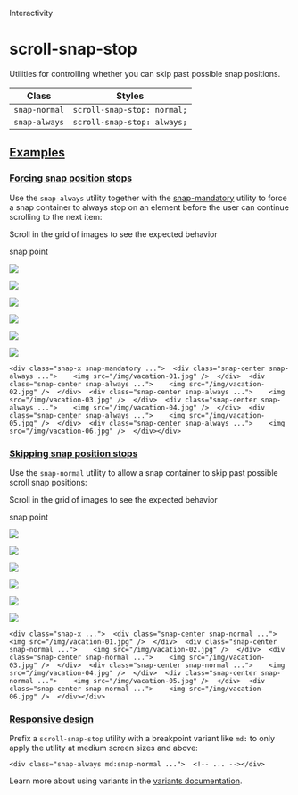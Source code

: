 Interactivity

# scroll-snap-stop

Utilities for controlling whether you can skip past possible snap positions.

| Class         | Styles                      |
| ------------- | --------------------------- |
| `snap-normal` | `scroll-snap-stop: normal;` |
| `snap-always` | `scroll-snap-stop: always;` |

## [Examples](#examples)

### [Forcing snap position stops](#forcing-snap-position-stops)

Use the `snap-always` utility together with the [snap-mandatory](/docs/scroll-snap-type#mandatory-scroll-snapping) utility to force a snap container to always stop on an element before the user can continue scrolling to the next item:

Scroll in the grid of images to see the expected behavior

snap point

![](https://images.unsplash.com/photo-1604999565976-8913ad2ddb7c?ixlib=rb-1.2.1\&ixid=MnwxMjA3fDB8MHxwaG90by1wYWdlfHx8fGVufDB8fHx8\&auto=format\&fit=crop\&w=320\&h=160\&q=80)

![](https://images.unsplash.com/photo-1540206351-d6465b3ac5c1?ixlib=rb-1.2.1\&ixid=MnwxMjA3fDB8MHxwaG90by1wYWdlfHx8fGVufDB8fHx8\&auto=format\&fit=crop\&w=320\&h=160\&q=80)

![](https://images.unsplash.com/photo-1622890806166-111d7f6c7c97?ixlib=rb-1.2.1\&ixid=MnwxMjA3fDB8MHxwaG90by1wYWdlfHx8fGVufDB8fHx8\&auto=format\&fit=crop\&w=320\&h=160\&q=80)

![](https://images.unsplash.com/photo-1590523277543-a94d2e4eb00b?ixlib=rb-1.2.1\&ixid=MnwxMjA3fDB8MHxwaG90by1wYWdlfHx8fGVufDB8fHx8\&auto=format\&fit=crop\&w=320\&h=160\&q=80)

![](https://images.unsplash.com/photo-1575424909138-46b05e5919ec?ixlib=rb-1.2.1\&ixid=MnwxMjA3fDB8MHxwaG90by1wYWdlfHx8fGVufDB8fHx8\&auto=format\&fit=crop\&w=320\&h=160\&q=80)

![](https://images.unsplash.com/photo-1559333086-b0a56225a93c?ixlib=rb-1.2.1\&ixid=MnwxMjA3fDB8MHxwaG90by1wYWdlfHx8fGVufDB8fHx8\&auto=format\&fit=crop\&w=320\&h=160\&q=80)

```
<div class="snap-x snap-mandatory ...">  <div class="snap-center snap-always ...">    <img src="/img/vacation-01.jpg" />  </div>  <div class="snap-center snap-always ...">    <img src="/img/vacation-02.jpg" />  </div>  <div class="snap-center snap-always ...">    <img src="/img/vacation-03.jpg" />  </div>  <div class="snap-center snap-always ...">    <img src="/img/vacation-04.jpg" />  </div>  <div class="snap-center snap-always ...">    <img src="/img/vacation-05.jpg" />  </div>  <div class="snap-center snap-always ...">    <img src="/img/vacation-06.jpg" />  </div></div>
```

### [Skipping snap position stops](#skipping-snap-position-stops)

Use the `snap-normal` utility to allow a snap container to skip past possible scroll snap positions:

Scroll in the grid of images to see the expected behavior

snap point

![](https://images.unsplash.com/photo-1604999565976-8913ad2ddb7c?ixlib=rb-1.2.1\&ixid=MnwxMjA3fDB8MHxwaG90by1wYWdlfHx8fGVufDB8fHx8\&auto=format\&fit=crop\&w=320\&h=160\&q=80)

![](https://images.unsplash.com/photo-1540206351-d6465b3ac5c1?ixlib=rb-1.2.1\&ixid=MnwxMjA3fDB8MHxwaG90by1wYWdlfHx8fGVufDB8fHx8\&auto=format\&fit=crop\&w=320\&h=160\&q=80)

![](https://images.unsplash.com/photo-1622890806166-111d7f6c7c97?ixlib=rb-1.2.1\&ixid=MnwxMjA3fDB8MHxwaG90by1wYWdlfHx8fGVufDB8fHx8\&auto=format\&fit=crop\&w=320\&h=160\&q=80)

![](https://images.unsplash.com/photo-1590523277543-a94d2e4eb00b?ixlib=rb-1.2.1\&ixid=MnwxMjA3fDB8MHxwaG90by1wYWdlfHx8fGVufDB8fHx8\&auto=format\&fit=crop\&w=320\&h=160\&q=80)

![](https://images.unsplash.com/photo-1575424909138-46b05e5919ec?ixlib=rb-1.2.1\&ixid=MnwxMjA3fDB8MHxwaG90by1wYWdlfHx8fGVufDB8fHx8\&auto=format\&fit=crop\&w=320\&h=160\&q=80)

![](https://images.unsplash.com/photo-1559333086-b0a56225a93c?ixlib=rb-1.2.1\&ixid=MnwxMjA3fDB8MHxwaG90by1wYWdlfHx8fGVufDB8fHx8\&auto=format\&fit=crop\&w=320\&h=160\&q=80)

```
<div class="snap-x ...">  <div class="snap-center snap-normal ...">    <img src="/img/vacation-01.jpg" />  </div>  <div class="snap-center snap-normal ...">    <img src="/img/vacation-02.jpg" />  </div>  <div class="snap-center snap-normal ...">    <img src="/img/vacation-03.jpg" />  </div>  <div class="snap-center snap-normal ...">    <img src="/img/vacation-04.jpg" />  </div>  <div class="snap-center snap-normal ...">    <img src="/img/vacation-05.jpg" />  </div>  <div class="snap-center snap-normal ...">    <img src="/img/vacation-06.jpg" />  </div></div>
```

### [Responsive design](#responsive-design)

Prefix a `scroll-snap-stop` utility with a breakpoint variant like `md:` to only apply the utility at medium screen sizes and above:

```
<div class="snap-always md:snap-normal ...">  <!-- ... --></div>
```

Learn more about using variants in the [variants documentation](/docs/hover-focus-and-other-states).
